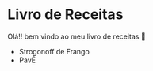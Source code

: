 # Livro de Receitas

Olá!! bem vindo ao meu livro de receitas  :wave:

- Strogonoff de Frango
- PavÊ